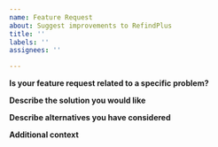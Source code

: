 ```yaml
---
name: Feature Request
about: Suggest improvements to RefindPlus
title: ''
labels: ''
assignees: ''

---
```


**Is your feature request related to a specific problem?**
<!--
A clear and concise description of the problem.
ENTER AFTER THE ARROW BELOW
-->


**Describe the solution you would like**
<!--
A clear and concise description of what you want to happen.
ENTER AFTER THE ARROW BELOW
-->


**Describe alternatives you have considered**
<!--
A clear and concise description of any alternative solutions or features you have considered.
ENTER AFTER THE ARROW BELOW
-->


**Additional context**
<!--
Add any other context such as screenshots or links about the feature request here.
ENTER AFTER THE ARROW BELOW
-->
